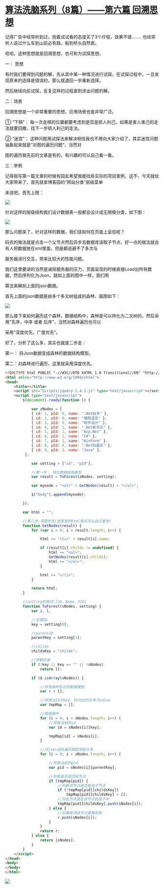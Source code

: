 # [算法洗脑系列（8篇）——第六篇 回溯思想][0]

记得广告中经常听到过，抱着试试看的态度买了3个疗程，效果不错........ 也经常听人说过什么车到山前必有路，船到桥头自然直。

哈哈，这种思想就是回溯思想，也可称为试探思想。

一： 思想

有时我们要得到问题的解，先从其中某一种情况进行试探，在试探过程中，一旦发现原来的选择是错误的，那么就退回一步重新选择，

然后继续向前试探，反复这样的过程直到求出问题的解。

二：场景

回溯思想是一个非常重要的思想，应用场景也是非常广泛。

① “下棋”： 每一次走棋的位置都要考虑到是否是损人利己，如果是害人害己的走法就要回撤，找下一步损人利己的走法。

② “迷宫”： 这种问题用试探法来解决相信我也不用向大家介绍了，其实迷宫问题抽象起来就是“对图的遍历问题“，当然对

图的遍历我先前的文章是有的，有兴趣的可以自己看一看。

三：举例

记得我写第一篇文章的时候有园友希望我能找些实际的项目案例，这不，今天就给大家带来了，首先就拿博客园的“网站分类”层级菜单

来说吧，首先上图：

![][1]

针对这样的层级结构我们设计数据表一般都会设计成无限极分类，如下图：

![][2]

那么问题来了，针对这样的数据，我们该如何在页面上呈现呢？

码农的做法就是点击一个父节点然后异步去数据库读取子节点，好一点的做法就会有人把数据放在xml里面，但是都逃避不了多次与

服务器进行交互，带来比较大的性能问题。

我们这里要讲的当然是减轻服务器的压力，页面呈现的时候直接Load出所有数据，然后序列化为Json，就如上面的图中一样，我们用

算法来解剖上面的json数据。

首先上面的json数据是由多个多叉树组成的森林，画图如下：

![][3]

那么接下来如何遍历这个森林，数据结构中，森林是可以转化为二叉树的，然后采用”先序，中序 或者 后序”，当然对森林遍历也可以

采用“深度优先，广度优先”。

好了，分析了这么多，其实也就是二步走：

第一： 将Json数据变成森林的数据结构模型。

第二：对森林进行遍历，这里就采用深度优先。

```html
<!DOCTYPE html PUBLIC "-//W3C//DTD XHTML 1.0 Transitional//EN" "http://www.w3.org/TR/xhtml1/DTD/xhtml1-transitional.dtd">
<html xmlns="http://www.w3.org/1999/xhtml">
<head>
    <title></title>
    <script src="Scripts/jquery-1.4.1.js" type="text/javascript"></script>
    <script type="text/javascript">
        $(document).ready(function () {

            var zNodes = [
            { id: 1, pId: 0, name: ".Net技术" },
            { id: 2, pId: 0, name: "编程语言" },
            { id: 3, pId: 0, name: "软件设计" },
            { id: 4, pId: 1, name: ".Net新手区" },
            { id: 5, pId: 1, name: "Asp.Net" },
            { id: 6, pId: 1, name: "C#" },
            { id: 7, pId: 1, name: "WinForm" },
            { id: 8, pId: 4, name: ".Net码畜区" },
            { id: 9, pId: 2, name: "Java" },
         ];

            var setting = ["id", "pId"];

            //第一步： 转化数据结构模型
            var result = ToForest(zNodes, setting);

            var mynode = "<ul>" + GetNodes(result) + "</ul>";

            $("body").append(mynode);

        });

        var html = "";

        //第二步:深度优先(这里面的html格式可以自己更改)
        function GetNodes(result) {
            for (var i = 0; i < result.length; i++) {

                html += "<li>" + result[i].name;

                if (result[i].childs != undefined) {
                    html += "<ul>";
                    GetNodes(result[i].childs);
                    html += "</ul>";
                }

                html += "</li>";
            }

            return html;
        }

        //setting的格式:[ID，Name，PID]
        function ToForest(sNodes, setting) {
            var i, l,

            //主键ID
            key = setting[0];

            //parentID
            parentKey = setting[1];

            //childs
            childsKey = "childs";

            //参数检查
            if (!key || key == "" || !sNodes)
                return [];

            if ($.isArray(sNodes)) {

                //存放森树形式的数据模型
                var r = [];

                //存放以ID为key，ID对应的实体为value
                var tmpMap = [];

                //赋值操作
                for (i = 0; i < sNodes.length; i++) {
                    //获取当前的id
                    var id = sNodes[i][key];

                    tmpMap[id] = sNodes[i];
                }

                //对json逐层遍历确定层级关系
                for (i = 0; i < sNodes.length; i++) {

                    //获取当前的pid
                    var pid = sNodes[i][parentKey];

                    //判断是否是顶级节点
                    if (tmpMap[pid]) {
                        //判断该节点是否有孩子节点
                        if (!tmpMap[pid][childsKey])
                            tmpMap[pid][childsKey] = [];
                        //将此节点放在该节点的孩子中
                        tmpMap[pid][childsKey].push(sNodes[i]);
                    } else {
                        //如果是顶级节点直接存放
                        r.push(sNodes[i]);
                    }
                }
                return r;
            } else {
                return [sNodes];
            }
        }
    </script>
</head>
<body>
</body>
</html>
```

![][4]

[0]: http://www.cnblogs.com/huangxincheng/archive/2012/02/08/2342111.html
[1]: ./img/2012020723143655.png
[2]: ./img/2012020723422634.png
[3]: ./img/2012020800155726.png
[4]: ./img/2012020723581792.png